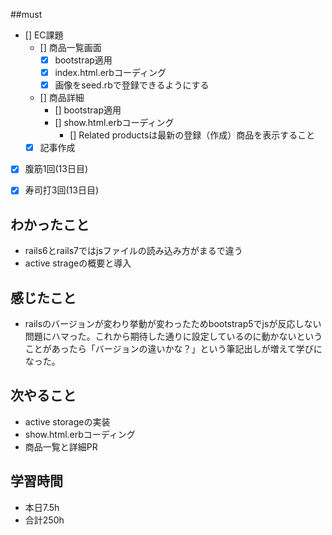 ##must
- [] EC課題
   - [] 商品一覧画面
     - [x] bootstrap適用
     - [x] index.html.erbコーディング
     - [x] 画像をseed.rbで登録できるようにする 
   - [] 商品詳細  
     - [] bootstrap適用
     - [] show.html.erbコーディング
       - [] Related productsは最新の登録（作成）商品を表示すること
  - [x] 記事作成
      
- [x] 腹筋1回(13日目)
- [x] 寿司打3回(13日目)


## わかったこと
- rails6とrails7ではjsファイルの読み込み方がまるで違う
- active strageの概要と導入



## 感じたこと
- railsのバージョンが変わり挙動が変わったためbootstrap5でjsが反応しない問題にハマった。これから期待した通りに設定しているのに動かないということがあったら「バージョンの違いかな？」という筆記出しが増えて学びになった。

## 次やること
  - active storageの実装
  - show.html.erbコーディング
  - 商品一覧と詳細PR

 

## 学習時間
  - 本日7.5h
  - 合計250h
